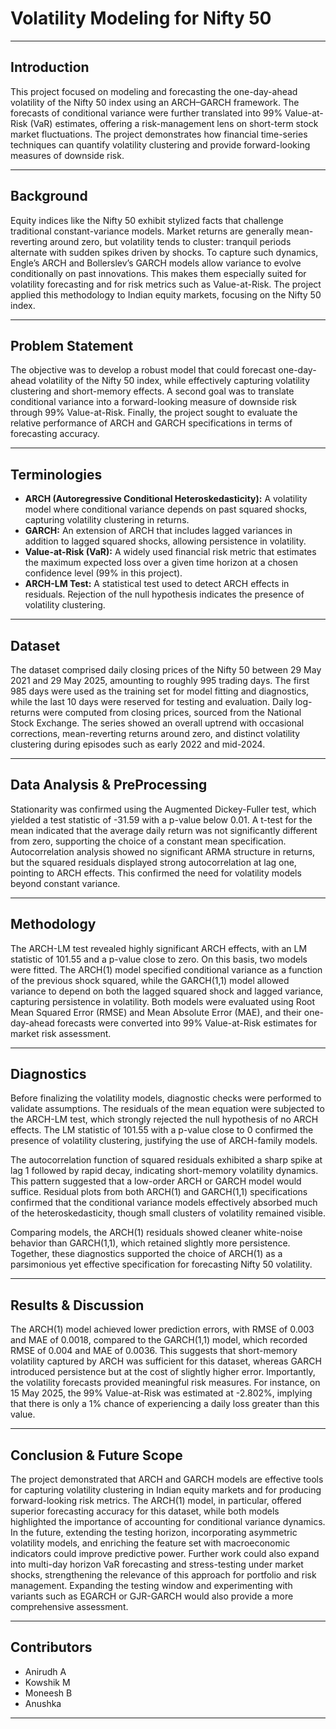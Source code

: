 # Volatility Modeling for Nifty 50

---

## Introduction
This project focused on modeling and forecasting the one-day-ahead volatility of the Nifty 50 index using an ARCH–GARCH framework. The forecasts of conditional variance were further translated into 99% Value-at-Risk (VaR) estimates, offering a risk-management lens on short-term stock market fluctuations. The project demonstrates how financial time-series techniques can quantify volatility clustering and provide forward-looking measures of downside risk.

---

## Background
Equity indices like the Nifty 50 exhibit stylized facts that challenge traditional constant-variance models. Market returns are generally mean-reverting around zero, but volatility tends to cluster: tranquil periods alternate with sudden spikes driven by shocks. To capture such dynamics, Engle’s ARCH and Bollerslev’s GARCH models allow variance to evolve conditionally on past innovations. This makes them especially suited for volatility forecasting and for risk metrics such as Value-at-Risk. The project applied this methodology to Indian equity markets, focusing on the Nifty 50 index.

---

## Problem Statement
The objective was to develop a robust model that could forecast one-day-ahead volatility of the Nifty 50 index, while effectively capturing volatility clustering and short-memory effects. A second goal was to translate conditional variance into a forward-looking measure of downside risk through 99% Value-at-Risk. Finally, the project sought to evaluate the relative performance of ARCH and GARCH specifications in terms of forecasting accuracy.

---

## Terminologies
- **ARCH (Autoregressive Conditional Heteroskedasticity):** A volatility model where conditional variance depends on past squared shocks, capturing volatility clustering in returns.  
- **GARCH:** An extension of ARCH that includes lagged variances in addition to lagged squared shocks, allowing persistence in volatility.
- **Value-at-Risk (VaR):** A widely used financial risk metric that estimates the maximum expected loss over a given time horizon at a chosen confidence level (99% in this project).
- **ARCH-LM Test:** A statistical test used to detect ARCH effects in residuals. Rejection of the null hypothesis indicates the presence of volatility clustering.

---

## Dataset
The dataset comprised daily closing prices of the Nifty 50 between 29 May 2021 and 29 May 2025, amounting to roughly 995 trading days. The first 985 days were used as the training set for model fitting and diagnostics, while the last 10 days were reserved for testing and evaluation. Daily log-returns were computed from closing prices, sourced from the National Stock Exchange. The series showed an overall uptrend with occasional corrections, mean-reverting returns around zero, and distinct volatility clustering during episodes such as early 2022 and mid-2024.

---

## Data Analysis & PreProcessing
Stationarity was confirmed using the Augmented Dickey-Fuller test, which yielded a test statistic of -31.59 with a p-value below 0.01. A t-test for the mean indicated that the average daily return was not significantly different from zero, supporting the choice of a constant mean specification. Autocorrelation analysis showed no significant ARMA structure in returns, but the squared residuals displayed strong autocorrelation at lag one, pointing to ARCH effects. This confirmed the need for volatility models beyond constant variance.

---

## Methodology
The ARCH-LM test revealed highly significant ARCH effects, with an LM statistic of 101.55 and a p-value close to zero. On this basis, two models were fitted. The ARCH(1) model specified conditional variance as a function of the previous shock squared, while the GARCH(1,1) model allowed variance to depend on both the lagged squared shock and lagged variance, capturing persistence in volatility. Both models were evaluated using Root Mean Squared Error (RMSE) and Mean Absolute Error (MAE), and their one-day-ahead forecasts were converted into 99% Value-at-Risk estimates for market risk assessment.

---

## Diagnostics
Before finalizing the volatility models, diagnostic checks were performed to validate assumptions. The residuals of the mean equation were subjected to the ARCH-LM test, which strongly rejected the null hypothesis of no ARCH effects. The LM statistic of 101.55 with a p-value close to 0 confirmed the presence of volatility clustering, justifying the use of ARCH-family models.

The autocorrelation function of squared residuals exhibited a sharp spike at lag 1 followed by rapid decay, indicating short-memory volatility dynamics. This pattern suggested that a low-order ARCH or GARCH model would suffice. Residual plots from both ARCH(1) and GARCH(1,1) specifications confirmed that the conditional variance models effectively absorbed much of the heteroskedasticity, though small clusters of volatility remained visible.

Comparing models, the ARCH(1) residuals showed cleaner white-noise behavior than GARCH(1,1), which retained slightly more persistence. Together, these diagnostics supported the choice of ARCH(1) as a parsimonious yet effective specification for forecasting Nifty 50 volatility.

---

## Results & Discussion
The ARCH(1) model achieved lower prediction errors, with RMSE of 0.003 and MAE of 0.0018, compared to the GARCH(1,1) model, which recorded RMSE of 0.004 and MAE of 0.0036. This suggests that short-memory volatility captured by ARCH was sufficient for this dataset, whereas GARCH introduced persistence but at the cost of slightly higher error. Importantly, the volatility forecasts provided meaningful risk measures. For instance, on 15 May 2025, the 99% Value-at-Risk was estimated at -2.802%, implying that there is only a 1% chance of experiencing a daily loss greater than this value.

---

## Conclusion & Future Scope
The project demonstrated that ARCH and GARCH models are effective tools for capturing volatility clustering in Indian equity markets and for producing forward-looking risk metrics. The ARCH(1) model, in particular, offered superior forecasting accuracy for this dataset, while both models highlighted the importance of accounting for conditional variance dynamics. In the future, extending the testing horizon, incorporating asymmetric volatility models, and enriching the feature set with macroeconomic indicators could improve predictive power. Further work could also expand into multi-day horizon VaR forecasting and stress-testing under market shocks, strengthening the relevance of this approach for portfolio and risk management. Expanding the testing window and experimenting with variants such as EGARCH or GJR-GARCH would also provide a more comprehensive assessment.

---

## Contributors
- Anirudh A
- Kowshik M
- Moneesh B
- Anushka

---
